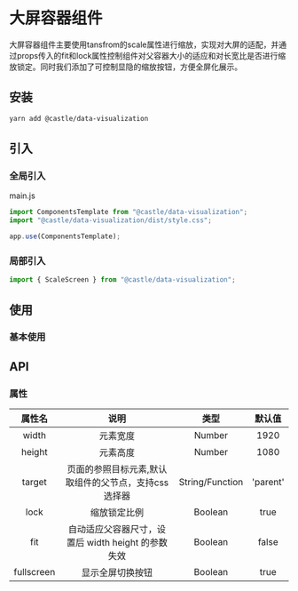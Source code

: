 # 大屏容器组件

大屏容器组件主要使用tansfrom的scale属性进行缩放，实现对大屏的适配，并通过props传入的fit和lock属性控制组件对父容器大小的适应和对长宽比是否进行缩放锁定。同时我们添加了可控制显隐的缩放按钮，方便全屏化展示。

## 安装
```bash
yarn add @castle/data-visualization
```

## 引入

### 全局引入
main.js
```js
import ComponentsTemplate from "@castle/data-visualization";
import "@castle/data-visualization/dist/style.css";

app.use(ComponentsTemplate);
```
### 局部引入
```js
import { ScaleScreen } from "@castle/data-visualization";
```

## 使用

### 基本使用

<demo src="./demos/BasicScreen.vue"></demo>

## API

### 属性

| 属性名 | 说明 |  类型  | 默认值 |
| :----: | :--: | :----: | :----: |
|  width  | 元素宽度 | Number |  1920  |
|  height  | 元素高度 | Number |  1080  |
|  target  | 页面的参照目标元素,默认取组件的父节点，支持css选择器 | String/Function |  'parent'  |
|  lock  | 缩放锁定比例 | Boolean |  true  |
|  fit  | 自动适应父容器尺寸，设置后 width height 的参数失效 | Boolean |  false  |
|  fullscreen  | 显示全屏切换按钮 | Boolean |  true  |
